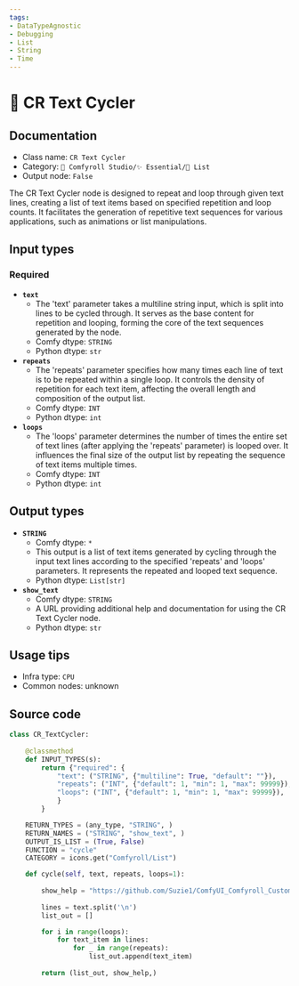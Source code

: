 ```yaml
---
tags:
- DataTypeAgnostic
- Debugging
- List
- String
- Time
---
```


# 📜 CR Text Cycler
## Documentation
- Class name: `CR Text Cycler`
- Category: `🧩 Comfyroll Studio/✨ Essential/📜 List`
- Output node: `False`

The CR Text Cycler node is designed to repeat and loop through given text lines, creating a list of text items based on specified repetition and loop counts. It facilitates the generation of repetitive text sequences for various applications, such as animations or list manipulations.
## Input types
### Required
- **`text`**
    - The 'text' parameter takes a multiline string input, which is split into lines to be cycled through. It serves as the base content for repetition and looping, forming the core of the text sequences generated by the node.
    - Comfy dtype: `STRING`
    - Python dtype: `str`
- **`repeats`**
    - The 'repeats' parameter specifies how many times each line of text is to be repeated within a single loop. It controls the density of repetition for each text item, affecting the overall length and composition of the output list.
    - Comfy dtype: `INT`
    - Python dtype: `int`
- **`loops`**
    - The 'loops' parameter determines the number of times the entire set of text lines (after applying the 'repeats' parameter) is looped over. It influences the final size of the output list by repeating the sequence of text items multiple times.
    - Comfy dtype: `INT`
    - Python dtype: `int`
## Output types
- **`STRING`**
    - Comfy dtype: `*`
    - This output is a list of text items generated by cycling through the input text lines according to the specified 'repeats' and 'loops' parameters. It represents the repeated and looped text sequence.
    - Python dtype: `List[str]`
- **`show_text`**
    - Comfy dtype: `STRING`
    - A URL providing additional help and documentation for using the CR Text Cycler node.
    - Python dtype: `str`
## Usage tips
- Infra type: `CPU`
- Common nodes: unknown


## Source code
```python
class CR_TextCycler:
    
    @classmethod
    def INPUT_TYPES(s):
        return {"required": {
            "text": ("STRING", {"multiline": True, "default": ""}),
            "repeats": ("INT", {"default": 1, "min": 1, "max": 99999}),
            "loops": ("INT", {"default": 1, "min": 1, "max": 99999}),
            }
        }

    RETURN_TYPES = (any_type, "STRING", )
    RETURN_NAMES = ("STRING", "show_text", )
    OUTPUT_IS_LIST = (True, False)
    FUNCTION = "cycle"
    CATEGORY = icons.get("Comfyroll/List")    

    def cycle(self, text, repeats, loops=1):
    
        show_help = "https://github.com/Suzie1/ComfyUI_Comfyroll_CustomNodes/wiki/List-Nodes#cr-text-cycler"
    
        lines = text.split('\n')
        list_out = []

        for i in range(loops):
            for text_item in lines:
                for _ in range(repeats):
                    list_out.append(text_item)
        
        return (list_out, show_help,)

```
